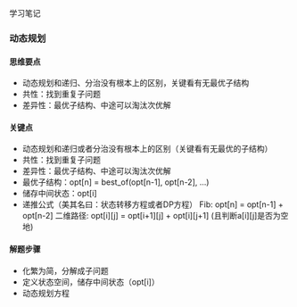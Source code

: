 学习笔记
### 动态规划

#### 思维要点

- 动态规划和递归、分治没有根本上的区别，关键看有无最优子结构
- 共性：找到重复子问题
- 差异性：最优子结构、中途可以淘汰次优解

#### 关键点
- 动态规划和递归或者分治没有根本上的区别（关键看有无最优的子结构）
- 共性：找到重复子问题
- 差异性：最优子结构、中途可以淘汰次优解
- 最优子结构：opt[n] = best_of(opt[n-1], opt[n-2], ...)
- 储存中间状态：opt[i]
- 递推公式（美其名曰：状态转移方程或者DP方程）
      Fib: opt[n] = opt[n-1] + opt[n-2]
      二维路径: opt[i][j] = opt[i+1][j] + opt[i][j+1] (且判断a[i][j]是否为空地)

#### 解题步骤

- 化繁为简，分解成子问题
- 定义状态空间，储存中间状态（opt[i]）
- 动态规划方程


